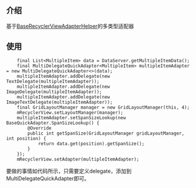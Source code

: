 ## 介绍
基于[BaseRecyclerViewAdapterHelper](https://github.com/CymChad/BaseRecyclerViewAdapterHelper)的多类型适配器

## 使用

        final List<MultipleItem> data = DataServer.getMultipleItemData();
        final MultiDelegateQuickAdapter<MultipleItem> multipleItemAdapter = new MultiDelegateQuickAdapter<>(data);
        multipleItemAdapter.addDelegate(new TextDelegate(multipleItemAdapter));
        multipleItemAdapter.addDelegate(new ImageDelegate(multipleItemAdapter));
        multipleItemAdapter.addDelegate(new ImageTextDelegate(multipleItemAdapter));
        final GridLayoutManager manager = new GridLayoutManager(this, 4);
        mRecyclerView.setLayoutManager(manager);
        multipleItemAdapter.setSpanSizeLookup(new BaseQuickAdapter.SpanSizeLookup() {
            @Override
            public int getSpanSize(GridLayoutManager gridLayoutManager, int position) {
                return data.get(position).getSpanSize();
            }
        });
        mRecyclerView.setAdapter(multipleItemAdapter);
                
要做的事情如代码所示，只需要定义delegate，添加到MultiDelegateQuickAdapter即可。